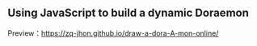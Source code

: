 ## Using JavaScript to build a dynamic Doraemon ##

Preview：https://zq-jhon.github.io/draw-a-dora-A-mon-online/
